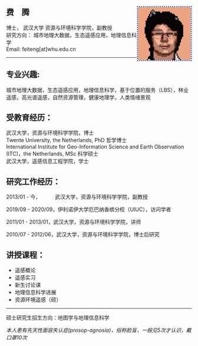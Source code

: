 ## 费&ensp;&ensp;腾 <img src='img\icon.jpg' style=' float:right; width:150px;height: px'/>   

博士， 武汉大学 资源与环境科学学院，副教授  
研究方向： 城市地理大数据，生态遥感应用，地理信息科学  
Email: feiteng[at]whu.edu.cn  

---

## 专业兴趣: 
城市地理大数据，生态遥感应用，地理信息科学，基于位置的服务（LBS），林业遥感，高光谱遥感，自然资源管理，健康地理学，人类情绪景观


## 受教育经历：

武汉大学，资源与环境科学学院，博士  
Twente University, the Netherlands, PhD 哲学博士  
International Institute for Geo-Information Science and Earth Observation (ITC)，the Netherlands, MSc 科学硕士  
武汉大学，遥感信息工程学院，学士  

## 研究工作经历：

2013/01 - 今，&ensp;&ensp;&ensp;&ensp;&ensp;
武汉大学，资源与环境科学学院，副教授  

2019/09 - 2020/09，伊利诺伊大学厄巴纳香槟分校（UIUC），访问学者  

2011/01 - 2013/01，武汉大学，资源与环境科学学院，讲师  

2010/07 - 2012/06，武汉大学，资源与环境科学学院，博士后研究  

## 讲授课程：

- 遥感概论
- 遥感实习
- 新生讨论课
- 地理信息科学进展
- 资源环境遥感（硕）

---

硕士研究生招生方向：地图学与地理信息科学 

_本人患有先天性面容失认症(prosop-agnosia)，俗称脸盲，一般见5次才认识，戴口罩10次_
